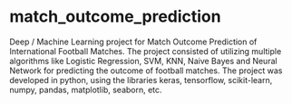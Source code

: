 # match_outcome_prediction
Deep / Machine Learning project for Match Outcome Prediction of International Football Matches. The project consisted of utilizing multiple algorithms like Logistic Regression, SVM, KNN, Naive Bayes and Neural Network for predicting the outcome of football matches. The project was developed in python, using the libraries keras, tensorflow, scikit-learn, numpy, pandas, matplotlib, seaborn, etc.
